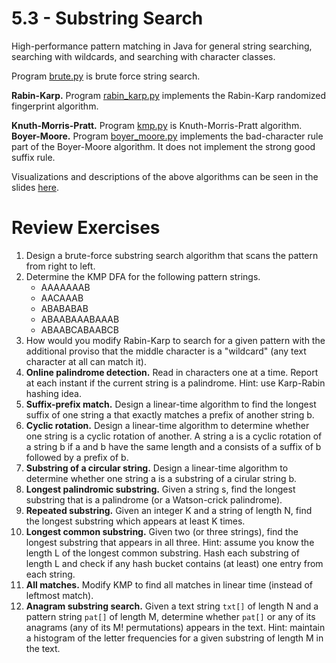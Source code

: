 # 5.3 - Substring Search


High-performance pattern matching in Java for general string searching, searching with wildcards, and searching with character classes.

Program [brute.py](brute.py) is brute force string search. 

__Rabin-Karp.__ Program [rabin_karp.py](rabin_karp.py) implements the Rabin-Karp randomized fingerprint algorithm.

__Knuth-Morris-Pratt.__ Program [kmp.py](kmp.py) is Knuth-Morris-Pratt algorithm. 
__Boyer-Moore.__ Program [boyer_moore.py](booyer_moore.py) implements the bad-character rule part of the Boyer-Moore algorithm. It does not implement the strong good suffix rule.

Visualizations and descriptions of the above algorithms can be seen in the slides [here](http://www.cs.princeton.edu/courses/archive/spr13/cos226/lectures/53SubstringSearch.pdf).

# Review Exercises
1. Design a brute-force substring search algorithm that scans the pattern from right to left.
2. Determine the KMP DFA for the following pattern strings.
    - AAAAAAAB
    - AACAAAB
    - ABABABAB
    - ABAABAAABAAAB
    - ABAABCABAABCB
3. How would you modify Rabin-Karp to search for a given pattern with the additional proviso that the middle character is a "wildcard" (any text character at all can match it).
4. __Online palindrome detection.__ Read in characters one at a time. Report at each instant if the current string is a palindrome. Hint: use Karp-Rabin hashing idea.
5. __Suffix-prefix match.__ Design a linear-time algorithm to find the longest suffix of one string a that exactly matches a prefix of another string b.
6. __Cyclic rotation.__ Design a linear-time algorithm to determine whether one string is a cyclic rotation of another. A string a is a cyclic rotation of a string b if a and b have the same length and a consists of a suffix of b followed by a prefix of b.
7. __Substring of a circular string.__ Design a linear-time algorithm to determine whether one string a is a substring of a cirular string b.
8. __Longest palindromic substring.__ Given a string s, find the longest substring that is a palindrome (or a Watson-crick palindrome).
9. __Repeated substring.__ Given an integer K and a string of length N, find the longest substring which appears at least K times.
10. __Longest common substring.__ Given two (or three strings), find the longest substring that appears in all three. Hint: assume you know the length L of the longest common substring. Hash each substring of length L and check if any hash bucket contains (at least) one entry from each string.
11. __All matches.__ Modify KMP to find all matches in linear time (instead of leftmost match).
12. __Anagram substring search.__ Given a text string `txt[]` of length N and a pattern string `pat[]` of length M, determine whether `pat[]` or any of its anagrams (any of its M! permutations) appears in the text. Hint: maintain a histogram of the letter frequencies for a given substring of length M in the text.